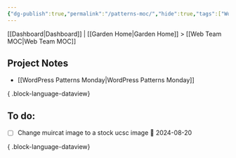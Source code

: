 ```yaml
---
{"dg-publish":true,"permalink":"/patterns-moc/","hide":true,"tags":["WordPress"],"created":"2024-06-24T15:18:14.365-07:00","updated":"2024-09-18T09:35:11.706-07:00"}
---
```


[[Dashboard\|Dashboard]] | [[Garden Home\|Garden Home]] > [[Web Team MOC\|Web Team MOC]]
## Project Notes
- [[WordPress Patterns Monday\|WordPress Patterns Monday]]

{ .block-language-dataview}

## To do:
- [ ] Change muircat image to a stock ucsc image 📅 2024-08-20

{ .block-language-dataview}